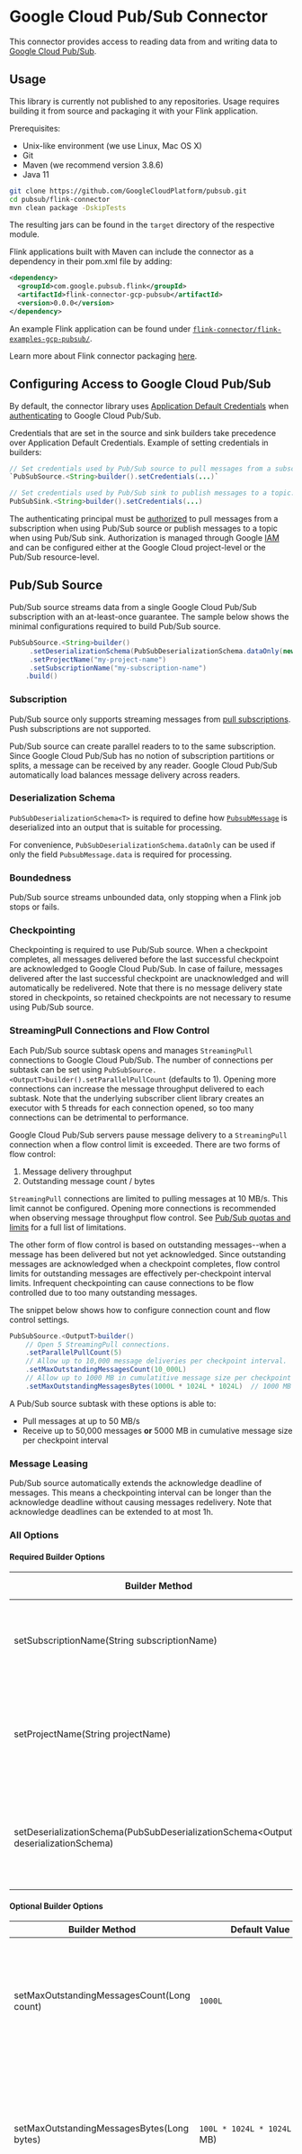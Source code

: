 # Google Cloud Pub/Sub Connector

This connector provides access to reading data from and writing data to
[Google Cloud Pub/Sub](https://cloud.google.com/pubsub).

## Usage

This library is currently not published to any repositories. Usage requires
building it from source and packaging it with your Flink application.

Prerequisites:

*   Unix-like environment (we use Linux, Mac OS X)
*   Git
*   Maven (we recommend version 3.8.6)
*   Java 11

```sh
git clone https://github.com/GoogleCloudPlatform/pubsub.git
cd pubsub/flink-connector
mvn clean package -DskipTests
```

The resulting jars can be found in the `target` directory of the respective
module.

Flink applications built with Maven can include the connector as a dependency in
their pom.xml file by adding:

```xml
<dependency>
  <groupId>com.google.pubsub.flink</groupId>
  <artifactId>flink-connector-gcp-pubsub</artifactId>
  <version>0.0.0</version>
</dependency>
```

An example Flink application can be found under
[`flink-connector/flink-examples-gcp-pubsub/`](https://github.com/GoogleCloudPlatform/pubsub/tree/master/flink-connector/flink-examples-gcp-pubsub).

Learn more about Flink connector packaging
[here](https://nightlies.apache.org/flink/flink-docs-master/docs/dev/configuration/overview/).

## Configuring Access to Google Cloud Pub/Sub

By default, the connector library uses
[Application Default Credentials](https://cloud.google.com/docs/authentication/application-default-credentials)
when [authenticating](https://cloud.google.com/docs/authentication) to Google
Cloud Pub/Sub.

Credentials that are set in the source and sink builders take precedence over
Application Default Credentials. Example of setting credentials in builders:

```java
// Set credentials used by Pub/Sub source to pull messages from a subscription.
`PubSubSource.<String>builder().setCredentials(...)`

// Set credentials used by Pub/Sub sink to publish messages to a topic.
PubSubSink.<String>builder().setCredentials(...)
```

The authenticating principal must be
[authorized](https://cloud.google.com/pubsub/docs/access-control) to pull
messages from a subscription when using Pub/Sub source or publish messages to a
topic when using Pub/Sub sink. Authorization is managed through Google
[IAM](https://cloud.google.com/security/products/iam) and can be configured
either at the Google Cloud project-level or the Pub/Sub resource-level.

## Pub/Sub Source

Pub/Sub source streams data from a single Google Cloud Pub/Sub subscription with
an at-least-once guarantee. The sample below shows the minimal configurations
required to build Pub/Sub source.

```java
PubSubSource.<String>builder()
     .setDeserializationSchema(PubSubDeserializationSchema.dataOnly(new SimpleStringSchema()))
     .setProjectName("my-project-name")
     .setSubscriptionName("my-subscription-name")
    .build()
```

### Subscription

Pub/Sub source only supports streaming messages from
[pull subscriptions](https://cloud.google.com/pubsub/docs/pull). Push
subscriptions are not supported.

Pub/Sub source can create parallel readers to to the same subscription. Since
Google Cloud Pub/Sub has no notion of subscription partitions or splits, a
message can be received by any reader. Google Cloud Pub/Sub automatically load
balances message delivery across readers.

### Deserialization Schema

`PubSubDeserializationSchema<T>` is required to define how
[`PubsubMessage`](https://cloud.google.com/pubsub/docs/reference/rest/v1/PubsubMessage)
is deserialized into an output that is suitable for processing.

For convenience, `PubSubDeserializationSchema.dataOnly` can be used if only the
field `PubsubMessage.data` is required for processing.

### Boundedness

Pub/Sub source streams unbounded data, only stopping when a Flink job stops or
fails.

### Checkpointing

Checkpointing is required to use Pub/Sub source. When a checkpoint completes,
all messages delivered before the last successful checkpoint are acknowledged to
Google Cloud Pub/Sub. In case of failure, messages delivered after the last
successful checkpoint are unacknowledged and will automatically be redelivered.
Note that there is no message delivery state stored in checkpoints, so retained
checkpoints are not necessary to resume using Pub/Sub source.

### StreamingPull Connections and Flow Control

Each Pub/Sub source subtask opens and manages `StreamingPull` connections to
Google Cloud Pub/Sub. The number of connections per subtask can be set using
`PubSubSource.<OutputT>builder().setParallelPullCount` (defaults to 1). Opening
more connections can increase the message throughput delivered to each subtask.
Note that the underlying subscriber client library creates an executor with 5
threads for each connection opened, so too many connections can be detrimental
to performance.

Google Cloud Pub/Sub servers pause message delivery to a `StreamingPull`
connection when a flow control limit is exceeded. There are two forms of flow
control:

1) Message delivery throughput
2) Outstanding message count / bytes

`StreamingPull` connections are limited to pulling messages at 10 MB/s. This
limit cannot be configured. Opening more connections is recommended when
observing message throughput flow control. See
[Pub/Sub quotas and limits](https://cloud.google.com/pubsub/quotas) for a full
list of limitations.

The other form of flow control is based on outstanding messages--when a message
has been delivered but not yet acknowledged. Since outstanding messages are
acknowledged when a checkpoint completes, flow control limits for outstanding
messages are effectively per-checkpoint interval limits. Infrequent
checkpointing can cause connections to be flow controlled due to too many
outstanding messages.

The snippet below shows how to configure connection count and flow control
settings.

```java
PubSubSource.<OutputT>builder()
    // Open 5 StreamingPull connections.
    .setParallelPullCount(5)
    // Allow up to 10,000 message deliveries per checkpoint interval.
    .setMaxOutstandingMessagesCount(10_000L)
    // Allow up to 1000 MB in cumulatitive message size per checkpoint interval.
    .setMaxOutstandingMessagesBytes(1000L * 1024L * 1024L)  // 1000 MB
```

A Pub/Sub source subtask with these options is able to:

- Pull messages at up to 50 MB/s
- Receive up to 50,000 messages **or** 5000 MB in cumulative message size per
  checkpoint interval

### Message Leasing

Pub/Sub source automatically extends the acknowledge deadline of messages. This
means a checkpointing interval can be longer than the acknowledge deadline
without causing messages redelivery. Note that acknowledge deadlines can be
extended to at most 1h.

### All Options

#### Required Builder Options

<table class="table table-bordered">
  <thead>
    <tr>
      <th class="text-left" style="width: 25%">Builder Method</th>
      <th class="text-left" style="width: 10%">Default Value</th>
      <th class="text-left" style="width: 65%">Description</th>
    </tr>
  </thead>
  <tbody>
    <tr>
        <td>setSubscriptionName(String subscriptionName)</td>
        <td>(none)</td>
        <td>The ID of the subscription from which Pub/Sub source consumes messages.</td>
    </tr>
    <tr>
        <td>setProjectName(String projectName)</td>
        <td>(none)</td>
        <td>The ID of the GCP project that owns the subscription from which Pub/Sub source consumes messages.</td>
    </tr>
    <tr>
        <td>setDeserializationSchema(PubSubDeserializationSchema&lt;OutputT&gt; deserializationSchema)</td>
        <td>(none)</td>
        <td>How <code>PubsubMessage</code> is deserialized when Pub/Sub source receives a message.</td>
    </tr>
  </tbody>
</table>

#### Optional Builder Options

<table class="table table-bordered">
  <thead>
    <tr>
      <th class="text-left" style="width: 25%">Builder Method</th>
      <th class="text-left" style="width: 10%">Default Value</th>
      <th class="text-left" style="width: 65%">Description</th>
    </tr>
  </thead>
  <tbody>
    <tr>
        <td>setMaxOutstandingMessagesCount(Long count)</td>
        <td><code>1000L</code></td>
        <td>The maximum number of messages that can be delivered to a StreamingPull connection within a checkpoint interval.</td>
    </tr>
    <tr>
        <td>setMaxOutstandingMessagesBytes(Long bytes)</td>
        <td><code>100L * 1024L * 1024L</code> (100 MB)</td>
        <td>The maximum number of cumulative bytes that can be delivered to a StreamingPull connection within a checkpoint interval.</td>
    </tr>
    <tr>
        <td>setParallelPullCount(Integer parallelPullCount)</td>
        <td>1</td>
        <td>The number of StreamingPull connections to open for pulling messages from Google Cloud Pub/Sub.</td>
    </tr>
    <tr>
        <td>setCredentials(Credentials credentials)</td>
        <td>(none)</td>
        <td>The credentials attached to requests sent to Google Cloud Pub/Sub. The identity in the credentials must be authorized to pull messages from the subscription. If not set, then Pub/Sub source uses Application Default Credentials.</td>
    </tr>
    <tr>
        <td>setEndpoint(String endpoint)</td>
        <td>pubsub.googleapis.com:443</td>
        <td>The Google Cloud Pub/Sub gRPC endpoint from which messages are pulled. Defaults to the global endpoint, which routes requests to the nearest regional endpoint.</td>
    </tr>
  </tbody>
</table>

## Pub/Sub Sink

Pub/Sub sink publishes data to a single Google Cloud Pub/Sub topic with an
at-least-once guarantee. The sample below shows the minimal configurations
required to build Pub/Sub sink.

```java
PubSubSink.<String>builder()
                .setSerializationSchema(
                    PubSubSerializationSchema.dataOnly(new SimpleStringSchema()))
                .setProjectName("my-project-name")
                .setTopicName("my-topic-name")
                .build()
```

### Serialization Schema

`PubSubSerializationSchema<T>` is required to define how incoming data is
serialized to
[`PubsubMessage`](https://cloud.google.com/pubsub/docs/reference/rest/v1/PubsubMessage).

For convenience, `PubSubSserializationSchema.dataOnly(SerializationSchema<T>
schema)` can be used if `PubsubMessage.data` is the only field used when
publishing messages.

### All Options

#### Required Builder Options

<table class="table table-bordered">
  <thead>
    <tr>
      <th class="text-left" style="width: 25%">Builder Method</th>
      <th class="text-left" style="width: 10%">Default Value</th>
      <th class="text-left" style="width: 65%">Description</th>
    </tr>
  </thead>
  <tbody>
    <tr>
        <td>setTopicName(String topicName)</td>
        <td>(none)</td>
        <td>The ID of the topic to which Pub/Sub sink publishes messages.</td>
    </tr>
    <tr>
        <td>setProjectName(String projectName)</td>
        <td>(none)</td>
        <td>The ID of the GCP project that owns the topic to which Pub/Sub sink publishes messages.</td>
    </tr>
    <tr>
        <td>setSerializationSchema(PubSubSerializationSchema&lt;T&gt; serializationSchema)</td>
        <td>(none)</td>
        <td>How incoming data is serialized to <code>PubsubMessage</code>.</td>
    </tr>
  </tbody>
</table>

#### Optional Builder Options

<table class="table table-bordered">
  <thead>
    <tr>
      <th class="text-left" style="width: 25%">Builder Method</th>
      <th class="text-left" style="width: 10%">Default Value</th>
      <th class="text-left" style="width: 65%">Description</th>
    </tr>
  </thead>
  <tbody>
    <tr>
        <td>setCredentials(Credentials credentials)</td>
        <td>(none)</td>
        <td>The credentials attached to requests sent to Google Cloud Pub/Sub. The identity in the credentials must be authorized to publish messages to the topic. If not set, then Pub/Sub sink uses Application Default Credentials.</td>
    </tr>
    <tr>
        <td>setEnableMessageOrdering(Boolean enableMessageOrdering)</td>
        <td>false</td>
        <td>This must be set to true when publishing messages with an ordering key.</td>
    </tr>
    <tr>
        <td>setEndpoint(String endpoint)</td>
        <td>pubsub.googleapis.com:443</td>
        <td>The Google Cloud Pub/Sub gRPC endpoint to which messages are published. Defaults to the global endpoint, which routes requests to the nearest regional endpoint.</td>
    </tr>
  </tbody>
</table>

## Integration Testing

Instead of integration tests reading from and writing to production Google Cloud
Pub/Sub, tests can run against a local instance of the
[Pub/Sub emulator](https://cloud.google.com/pubsub/docs/emulator). Pub/Sub
source and sink will automatically try connecting to the emulator if the
environment variable `PUBSUB_EMULATOR_HOST` is set.

Steps to run tests against the Pub/Sub emulator:

1.  Ensure that the
    [required dependencies](https://cloud.google.com/pubsub/docs/emulator#before-you-begin)
    and
    [emulator](https://cloud.google.com/pubsub/docs/emulator#install_the_emulator)
    are installed.
2.  Start the emulator using the
    [Google Cloud CLI](https://cloud.google.com/pubsub/docs/emulator#start).
3.  Run the test with the environment variable `PUBSUB_EMULATOR_HOST` set to
    where the emulator is running. For example, if the emulator is listening on
    port 8085 and running on the same machine as the test, set
    `PUBSUB_EMULATOR_HOST=localhost:8085`.
